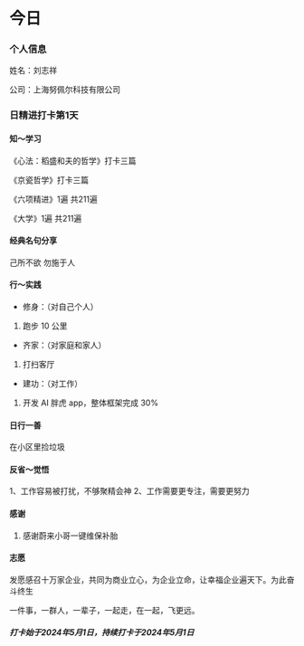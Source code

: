 #   今日
### 个人信息
姓名：刘志祥

公司：上海努佩尔科技有限公司

### 日精进打卡第1天


####    知～学习

《心法：稻盛和夫的哲学》打卡三篇

《京瓷哲学》打卡三篇

《六项精进》1遍  共211遍

《大学》1遍  共211遍

####    经典名句分享

 己所不欲 勿施于人

####    行～实践

-   修身：（对自己个人）
1.  跑步 10 公里

-   齐家：（对家庭和家人）
1.  打扫客厅

-   建功：（对工作）
1.  开发 AI 胖虎 app，整体框架完成 30%


####    日行一善
在小区里捡垃圾

####    反省～觉悟
1、工作容易被打扰，不够聚精会神
2、工作需要更专注，需要更努力

####    感谢
1.  感谢蔚来小哥一键维保补胎

####    志愿
发愿感召十万家企业，共同为商业立心，为企业立命，让幸福企业遍天下。为此奋斗终生

一件事，一群人，一辈子，一起走，在一起，飞更远。

#####   打卡始于2024年5月1日，持续打卡于2024年5月1日